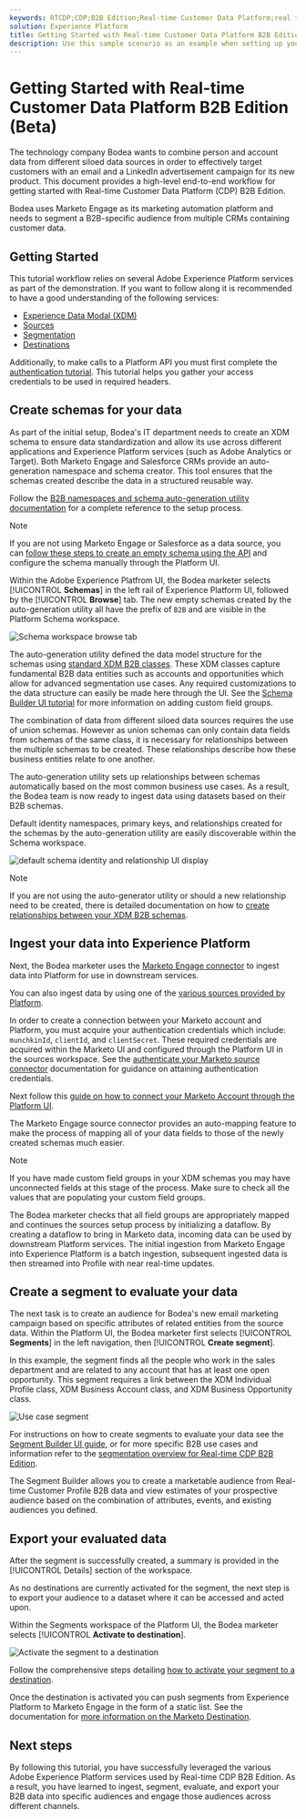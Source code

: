 ```yaml
---
keywords: RTCDP;CDP;B2B Edition;Real-time Customer Data Platform;real time customer data platform;real time cdp;b2b;cdp
solution: Experience Platform
title: Getting Started with Real-time Customer Data Platform B2B Edition (Beta)
description: Use this sample scenario as an example when setting up your implementation of Real-time Customer Data Platform B2B Edition.
---
```

# Getting Started with Real-time Customer Data Platform B2B Edition (Beta)

The technology company Bodea wants to combine person and account data from different siloed data sources in order to effectively target customers with an email and a LinkedIn advertisement campaign for its new product. This document provides a high-level end-to-end workflow for getting started with Real-time Customer Data Platform (CDP) B2B Edition.

Bodea uses Marketo Engage as its marketing automation platform and needs to segment a B2B-specific audience from multiple CRMs containing customer data.

## Getting Started

This tutorial workflow relies on several Adobe Experience Platform services as part of the demonstration. If you want to follow along it is recommended to have a good understanding of the following services:

- [Experience Data Modal (XDM)](../xdm/home.md)
- [Sources](../sources/home.md)
- [Segmentation](../segmentation/home.md)
- [Destinations](../destinations/home.md)

Additionally, to make calls to a Platform API you must first complete the [authentication tutorial](https://www.adobe.com/go/platform-api-authentication-en). This tutorial helps you gather your access credentials to be used in required headers.

## Create schemas for your data

As part of the initial setup, Bodea's IT department needs to create an XDM schema to ensure data standardization and allow its use across different applications and Experience Platform services (such as Adobe Analytics or Target). Both Marketo Engage and Salesforce CRMs provide an auto-generation namespace and schema creator. This tool ensures that the schemas created describe the data in a structured reusable way. 

Follow the [B2B namespaces and schema auto-generation utility documentation](../sources/connectors/adobe-applications/marketo/marketo-namespaces.md) for a complete reference to the setup process.

>[!NOTE]
> 
>If you are not using Marketo Engage or Salesforce as a data source, you can [follow these steps to create an empty schema using the API](https://experienceleague.adobe.com/docs/platform-learn/getting-started-for-data-architects-and-data-engineers/model-data-in-schemas.html%3Flang%3Dko#create-crm-schema-via-api) and configure the schema manually through the Platform UI.

Within the Adobe Experience Platfrom UI, the Bodea marketer selects [!UICONTROL **Schemas**] in the left rail of Experience Platform UI, followed by the [!UICONTROL **Browse**] tab. The new empty schemas created by the auto-generation utility all have the prefix of `B2B` and are visible in the Platform Schema workspace.

![Schema workspace browse tab](./assets/b2b-tutorial/empty-b2b-schemas.png)

The auto-generation utility defined the data model structure for the schemas using [standard XDM B2B classes](https://experienceleague.adobe.com/docs/experience-platform/xdm/classes/b2b/business-account.html). These XDM classes capture fundamental B2B data entities such as accounts and opportunities which allow for advanced segmentation use cases. Any required customizations to the data structure can easily be made here through the UI. See the [Schema Builder UI tutorial](../xdm/tutorials/create-schema-ui.md) for more information on adding custom field groups.

The combination of data from different siloed data sources requires the use of union schemas. However as union schemas can only contain data fields from schemas of the same class, it is necessary for relationships between the multiple schemas to be created. These relationships describe how these business entities relate to one another.

The auto-generation utility sets up relationships between schemas automatically based on the most common business use cases. As a result, the Bodea team is now ready to ingest data using datasets based on their B2B schemas.

Default identity namespaces, primary keys, and relationships created for the schemas by the auto-generation utility are easily discoverable within the Schema workspace.

![default schema identity and relationship UI display](./assets/b2b-tutorial/schema-identity-relationship.png)

>[!NOTE]
> 
>If you are not using the auto-generator utility or should a new relationship need to be created, there is detailed documentation on how to [create relationships between your XDM B2B schemas](../xdm/tutorials/relationship-b2b.md).

## Ingest your data into Experience Platform

Next, the Bodea marketer uses the [Marketo Engage connector](../sources/connectors/adobe-applications/marketo/marketo.md) to ingest data into Platform for use in downstream services.

You can also ingest data by using one of the [various sources provided by Platform](../sources/home.md).

In order to create a connection between your Marketo account and Platform, you must acquire your authentication credentials which include: `munchkinId`, `clientId`, and  `clientSecret`. These required credentials are acquired within the Marketo UI and configured through the Platform UI in the sources workspace. See the [authenticate your Marketo source connector](../sources/connectors/adobe-applications/marketo/marketo-auth.md) documentation for guidance on attaining authentication credentials. 

Next follow this [guide on how to connect your Marketo Account through the Platform UI](../sources/tutorials/ui/create/adobe-applications/marketo.md).

The Marketo Engage source connector provides an auto-mapping feature to make the process of mapping all of your data fields to those of the newly created schemas much easier. 

>[!NOTE]
> 
>If you have made custom field groups in your XDM schemas you may have unconnected fields at this stage of the process. Make sure to check all the values that are populating your custom field groups.

The Bodea marketer checks that all field groups are appropriately mapped and continues the sources setup process by initializing a dataflow. By creating a dataflow to bring in Marketo data, incoming data can be used by downstream Platform services. The initial ingestion from Marketo Engage into Experience Platform is a batch ingestion, subsequent ingested data is then streamed into Profile with near real-time updates.

## Create a segment to evaluate your data

The next task is to create an audience for Bodea's new email marketing campaign based on specific attributes of related entities from the source data. Within the Platform UI, the Bodea marketer first selects [!UICONTROL **Segments**] in the left navigation, then [!UICONTROL **Create segment**].

In this example, the segment finds all the people who work in the sales department and are related to any account that has at least one open opportunity. This segment requires a link between the XDM Individual Profile class, XDM Business Account class, and XDM Business Opportunity class.

![Use case segment](./assets/b2b-tutorial/use-case-segment.png) 

For instructions on how to create segments to evaluate your data see the [Segment Builder UI guide](../segmentation/ui/segment-builder.md), or for more specific B2B use cases and information refer to the [segmentation overview for Real-time CDP B2B Edition](./segmentation/b2b.md).

The Segment Builder allows you to create a marketable audience from Real-time Customer Profile B2B data and view estimates of your prospective audience based on the combination of attributes, events, and existing audiences you defined. 

## Export your evaluated data

After the segment is successfully created, a summary is provided in the [!UICONTROL Details] section of the workspace. 

As no destinations are currently activated for the segment, the next step is to export your audience to a dataset where it can be accessed and acted upon.

Within the Segments workspace of the Platform UI, the Bodea marketer selects [!UICONTROL **Activate to destination**].

![Activate the segment to a destination](./assets/b2b-tutorial/activate-to-destination.png)

Follow the comprehensive steps detailing [how to activate your segment to a destination](https://experienceleague.adobe.com/docs/marketo/using/product-docs/core-marketo-concepts/smart-lists-and-static-lists/static-lists/push-an-adobe-experience-cloud-segment-to-a-marketo-static-list.html). 

Once the destination is activated you can push segments from Experience Platform to Marketo Engage in the form of a static list. See the documentation for [more information on the Marketo Destination](https://experienceleague.adobe.com/docs/experience-platform/destinations/catalog/adobe/marketo-engage.html).

## Next steps

By following this tutorial, you have successfully leveraged the various Adobe Experience Platform services used by Real-time CDP B2B Edition. As a result, you have learned to ingest, segment, evaluate, and export your B2B data into specific audiences and engage those audiences across different channels. 
